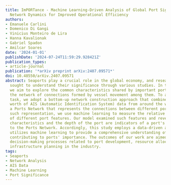 ```yaml
---
title: ImPORTance - Machine Learning-Driven Analysis of Global Port Significance and
  Network Dynamics for Improved Operational Efficiency
authors:
- Emanuele Carlini
- Domenico Di Gangi
- Vinicius Monteiro de Lira
- Hanna Kavalionak
- Gabriel Spadon
- Amilcar Soares
date: '2024-01-01'
publishDate: '2024-07-24T11:59:29.928421Z'
publication_types:
- article-journal
publication: '*arXiv preprint arXiv:2407.09571*'
doi: 10.48550/arXiv.2407.09571
abstract: Seaports play a crucial role in the global economy, and researchers have
  sought to understand their significance through various studies. In this paper,
  we aim to explore the common characteristics shared by important ports by analyzing
  the network of connections formed by vessel movement among them. To accomplish this
  task, we adopt a bottom-up network construction approach that combines three years'
  worth of AIS (Automatic Identification System) data from around the world, constructing
  a Ports Network that represents the connections between different ports. Through
  such representation, we use machine learning to measure the relative significance
  of different port features. Our model examined such features and revealed that geographical
  characteristics and the depth of the port are indicators of a port's significance
  to the Ports Network. Accordingly, this study employs a data-driven approach and
  utilizes machine learning to provide a comprehensive understanding of the factors
  contributing to ports' importance. The outcomes of our work are aimed to inform
  decision-making processes related to port development, resource allocation, and
  infrastructure planning in the industry.
tags:
- Seaports
- Network Analysis
- AIS Data
- Machine Learning
- Port Significance
---
```

